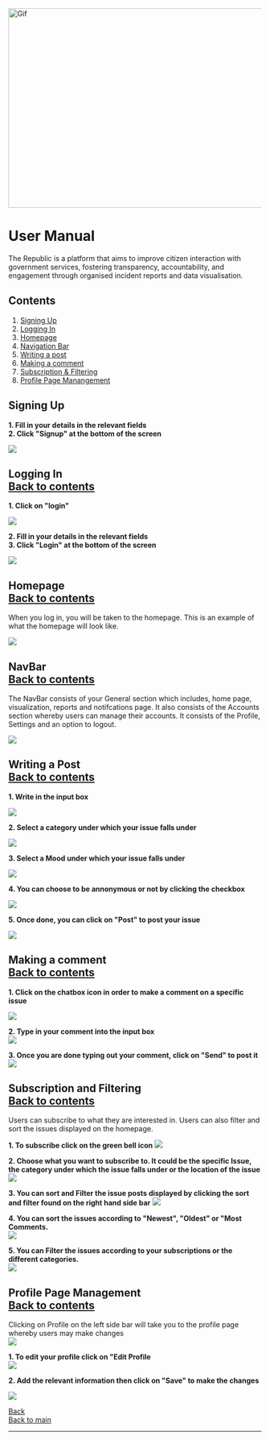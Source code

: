 <div>
    <img src="../images/gifs/UserManual.gif" alt="Gif" style="width: 1584px; height: 396px;"/>
</div>

# User Manual

The Republic is a platform that aims to improve citizen interaction with government services, fostering transparency, accountability, and engagement through organised incident reports and data visualisation.

## Contents

1. [Signing Up](#signing-up)
2. [Logging In](#logging-in-back-to-contents)
3. [Homepage](#homepage-back-to-contents)
4. [Navigation Bar](#navbar-back-to-contents)
5. [Writing a post](#writing-a-post-back-to-contents)
6. [Making a comment](#making-a-comment-back-to-contents)
7. [Subscription & Filtering](#subscription-and-filtering-back-to-contents)
8. [Profile Page Manangement](#profile-page-management-back-to-contents)

## Signing Up

**1. Fill in your details in the relevant fields**<br>
**2. Click "Signup" at the bottom of the screen**

<img src="../images/User Manual Screenshots/Signing Up.jpg"/>

## Logging In<br> [Back to contents](#contents)

**1. Click on "login"**

<img src="../images/User Manual Screenshots/LOGIN_1.jpg"/>

**2. Fill in your details in the relevant fields**<br>
**3. Click "Login" at the bottom of the screen**

 <img src="../images/User Manual Screenshots/LOGIN_2.jpg"/>

## Homepage<br> [Back to contents](#contents)

When you log in, you will be taken to the homepage. This is an example of what the homepage will look like.

 <img src="../images/User Manual Screenshots/HomePage.png"/>

## NavBar<br> [Back to contents](#contents)

The NavBar consists of your General section which includes, home page, visualization, reports and notifcations page. It also consists of the Accounts section whereby users can manage their accounts. It consists of the Profile, Settings and an option to logout.

 <img src="../images/User Manual Screenshots/NavBar.png"/>

## Writing a Post<br> [Back to contents](#contents)

**1. Write in the input box**

 <img src="../images/User Manual Screenshots/IssuePost.png"/>

**2. Select a category under which your issue falls under**

<img src="../images/User Manual Screenshots/IssuePost_2.png"/>

**3. Select a Mood under which your issue falls under**

<img src="../images/User Manual Screenshots/IssuePost_3.png"/>

**4. You can choose to be annonymous or not by clicking the checkbox**

<img src="../images/User Manual Screenshots/IssuePost_4.png"/>

**5. Once done, you can click on "Post" to post your issue**

<img src="../images/User Manual Screenshots/IssuePost_5.png"/>

## Making a comment<br> [Back to contents](#contents)

**1. Click on the chatbox icon in order to make a comment on a specific issue**<br>

<img src="../images/User Manual Screenshots/Comments.jpg"/><br>

**2. Type in your comment into the input box**<br>
<img src="../images/User Manual Screenshots/Comments_2.jpg"/><br>

**3. Once you are done typing out your comment, click on "Send" to post it**<br>
<img src="../images/User Manual Screenshots/Comments_3.jpg"/><br>

## Subscription and Filtering<br> [Back to contents](#contents)

Users can subscribe to what they are interested in. Users can also filter and sort the issues displayed on the homepage.

**1. To subscribe click on the green bell icon**
<img src="../images/User Manual Screenshots/Subscribe.png"/>

**2. Choose what you want to subscribe to. It could be the specific Issue, the category under which the issue falls under or the location of the issue**<br>
<img src="../images/User Manual Screenshots/Subscribe_2.png"/>

**3. You can sort and Filter the issue posts displayed by clicking the sort and filter found on the right hand side bar**
<img src="../images/User Manual Screenshots/Subscribe_3.png"/><br>

**4. You can sort the issues according to "Newest", "Oldest" or "Most Comments.**<br>
<img src="../images/User Manual Screenshots/Subscribe_4.png"/><br>

**5. You can Filter the issues according to your subscriptions or the different categories.**<br>
<img src="../images/User Manual Screenshots/Subscribe_5.png"/>

## Profile Page Management<br> [Back to contents](#contents)

Clicking on Profile on the left side bar will take you to the profile page whereby users may make changes<br>
<img src="../images/User Manual Screenshots/ProfilePage.png"/>

**1. To edit your profile click on "Edit Profile**<br>
<img src="../images/User Manual Screenshots/ProfilePage_2.png"/><br>

**2. Add the relevant information then click on "Save" to make the changes**<br>

<img src="../images/User Manual Screenshots/ProfilePage_4.png"/><br>

[Back](./../README.md)<br>
[Back to main](/README.md)

---
